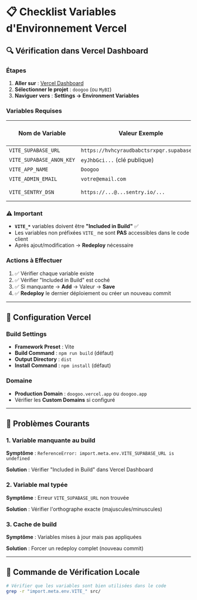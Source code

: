 # 📋 Checklist Variables d'Environnement Vercel

## 🔍 Vérification dans Vercel Dashboard

### Étapes

1. **Aller sur** : [Vercel Dashboard](https://vercel.com/dashboard)
2. **Sélectionner le projet** : `doogoo` (ou `MyBI`)
3. **Naviguer vers** : **Settings → Environment Variables**

### Variables Requises

| Nom de Variable | Valeur Exemple | Incluse dans Build ? |
|----------------|----------------|---------------------|
| `VITE_SUPABASE_URL` | `https://hvhcyraudbabctsrxpqr.supabase.co` | ✅ **OUI** |
| `VITE_SUPABASE_ANON_KEY` | `eyJhbGci...` (clé publique) | ✅ **OUI** |
| `VITE_APP_NAME` | `Doogoo` | ✅ **OUI** |
| `VITE_ADMIN_EMAIL` | `votre@email.com` | ✅ **OUI** |
| `VITE_SENTRY_DSN` | `https://...@...sentry.io/...` | ⚠️ Optionnel |

### ⚠️ Important

- **`VITE_*`** variables doivent être **"Included in Build"** ✅
- Les variables non préfixées `VITE_` ne sont **PAS** accessibles dans le code client
- Après ajout/modification → **Redeploy** nécessaire

### Actions à Effectuer

1. ✅ Vérifier chaque variable existe
2. ✅ Vérifier "Included in Build" est coché
3. ✅ Si manquante → **Add** → Valeur → **Save**
4. ✅ **Redeploy** le dernier déploiement ou créer un nouveau commit

---

## 🔧 Configuration Vercel

### Build Settings

- **Framework Preset** : Vite
- **Build Command** : `npm run build` (défaut)
- **Output Directory** : `dist`
- **Install Command** : `npm install` (défaut)

### Domaine

- **Production Domain** : `doogoo.vercel.app` ou `doogoo.app`
- Vérifier les **Custom Domains** si configuré

---

## 🚨 Problèmes Courants

### 1. Variable manquante au build

**Symptôme** : `ReferenceError: import.meta.env.VITE_SUPABASE_URL is undefined`

**Solution** : Vérifier "Included in Build" dans Vercel Dashboard

### 2. Variable mal typée

**Symptôme** : Erreur `VITE_SUPABASE_URL` non trouvée

**Solution** : Vérifier l'orthographe exacte (majuscules/minuscules)

### 3. Cache de build

**Symptôme** : Variables mises à jour mais pas appliquées

**Solution** : Forcer un redeploy complet (nouveau commit)

---

## 📝 Commande de Vérification Locale

```bash
# Vérifier que les variables sont bien utilisées dans le code
grep -r "import.meta.env.VITE_" src/
```

